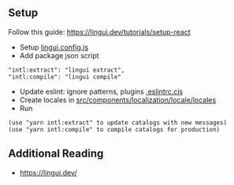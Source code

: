 ## Setup
Follow this guide: https://lingui.dev/tutorials/setup-react

- Setup [lingui.config.js](lingui.config.js)
- Add package json script
```shell
"intl:extract": "lingui extract",
"intl:compile": "lingui compile"
```
- Update eslint: ignore patterns, plugins [.eslintrc.cjs](.eslintrc.cjs)
- Create locales in [src/components/localization/locale/locales](src/components/localization/locale/locales)
- Run
```shell
(use "yarn intl:extract" to update catalogs with new messages)
(use "yarn intl:compile" to compile catalogs for production)
```

## Additional Reading
- https://lingui.dev/